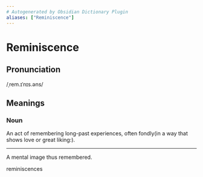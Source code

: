 ```yaml
---
# Autogenerated by Obsidian Dictionary Plugin
aliases: ["Reminiscence"]
---
```


# Reminiscence

## Pronunciation

/ˌrem.ɪˈnɪs.əns/

## Meanings

### Noun

An act of remembering long-past experiences, often fondly(in a way that shows love or great liking:).

---

A mental image thus remembered.




reminiscences